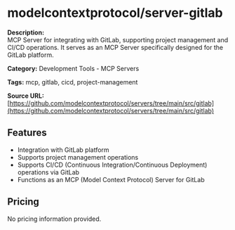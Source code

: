 # modelcontextprotocol/server-gitlab

**Description:**  
MCP Server for integrating with GitLab, supporting project management and CI/CD operations. It serves as an MCP Server specifically designed for the GitLab platform.

**Category:** Development Tools - MCP Servers

**Tags:** mcp, gitlab, cicd, project-management

**Source URL:** [https://github.com/modelcontextprotocol/servers/tree/main/src/gitlab](https://github.com/modelcontextprotocol/servers/tree/main/src/gitlab)

## Features
- Integration with GitLab platform
- Supports project management operations
- Supports CI/CD (Continuous Integration/Continuous Deployment) operations via GitLab
- Functions as an MCP (Model Context Protocol) Server for GitLab

## Pricing
No pricing information provided.